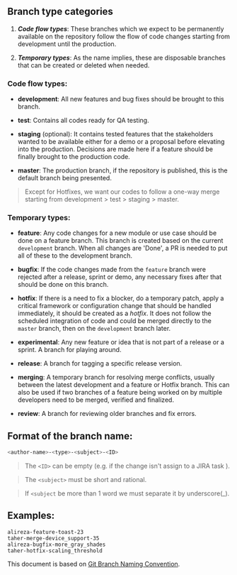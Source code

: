 ## Branch type categories

 1. ***Code flow types***: These branches which we expect to be permanently available on the repository follow the flow of code changes starting from development until the production.

 2. ***Temporary types***: As the name implies, these are disposable branches that can be created or deleted when needed.

### Code flow types:

 - **development**: All new features and bug fixes should be brought to this branch.

 - **test**: Contains all codes ready for QA testing.

 - **staging** (optional): It contains tested features that the stakeholders wanted to be available either for a demo or a proposal before elevating into the production. Decisions are made here if a feature should be finally brought to the production code.
 
 - **master**: The production branch, if the repository is published, this is the default branch being presented.

> Except for Hotfixes, we want our codes to follow a one-way merge starting from development > test > staging > master.

### Temporary types:

 - **feature**: Any code changes for a new module or use case should be done on a feature branch. This branch is created based on the current `development` branch. When all changes are 'Done', a PR is needed to put all of these to the development branch.
 
 - **bugfix**: If the code changes made from the `feature` branch were rejected after a release, sprint or demo, any necessary fixes after that should be done on this branch.
 
 - **hotfix**: If there is a need to fix a blocker, do a temporary patch, apply a critical framework or configuration change that should be handled immediately, it should be created as a *hotfix*. It does not follow the scheduled integration of code and could be merged directly to the `master` branch, then on the `development` branch later.
 
 - **experimental**: Any new feature or idea that is not part of a release or a sprint. A branch for playing around.
 
 - **release**: A branch for tagging a specific release version.
 
 - **merging**: A temporary branch for resolving merge conflicts, usually between the latest development and a feature or Hotfix branch. This can also be used if two branches of a feature being worked on by multiple developers need to be merged, verified and finalized.
 - **review**: A branch for reviewing older branches and fix errors.


## Format of the branch name:

```bash
<author-name>-<type>-<subject>-<ID>
```

> The `<ID>` can be empty (e.g. if the change isn't assign to a JIRA task ).

> The `<subject>` must be short and rational.

> If `<subject` be more than 1 word we must separate it by underscore(_).

## Examples:

```
alireza-feature-toast-23
taher-merge-device_support-35
alireza-bugfix-more_gray_shades
taher-hotfix-scaling_threshold
```

This document is based on [Git Branch Naming Convention](https://dev.to/couchcamote/git-branching-name-convention-cch).
